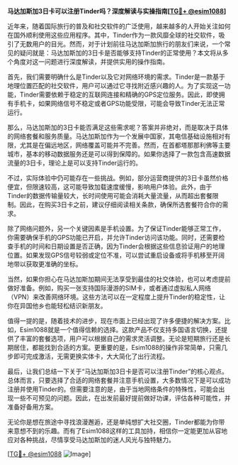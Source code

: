 **马达加斯加3日卡可以注册Tinder吗？深度解读与实操指南[[TG💪+ @esim1088](https://t.me/s/esim1088)]**

近年来，随着国际旅行的普及和社交软件的广泛使用，越来越多的人开始关注如何在国外顺利使用这些应用程序。其中，Tinder作为一款风靡全球的社交软件，吸引了无数用户的目光。然而，对于计划前往马达加斯加旅行的朋友们来说，一个常见的疑问就是：马达加斯加的3日卡是否能够支持Tinder的正常使用？本文将从多个角度对这一问题进行深度解读，并提供实用的操作指南。

首先，我们需要明确什么是Tinder以及它对网络环境的需求。Tinder是一款基于地理位置匹配的社交软件，用户可以通过它寻找附近感兴趣的人。为了实现这一功能，Tinder需要依赖于稳定的互联网连接和精确的GPS定位服务。因此，即使拥有手机卡，如果网络信号不稳定或者GPS功能受限，可能会导致Tinder无法正常运行。

那么，马达加斯加的3日卡能否满足这些需求呢？答案并非绝对，而是取决于具体的网络套餐和服务质量。马达加斯加作为一个发展中国家，其电信基础设施相对有限，尤其是在偏远地区，网络覆盖可能并不完善。然而，在首都塔那那利佛等主要城市，基本的移动数据服务还是可以得到保障的。如果你选择了一款包含高速数据流量的3日卡，理论上是可以支持Tinder运行的。

不过，实际体验中仍可能存在一些挑战。例如，部分运营商提供的3日卡虽然价格便宜，但限速较高，这可能导致加载速度缓慢，影响用户体验。此外，由于Tinder的数据传输量较大，长时间使用可能会消耗大量流量，从而超出套餐限制。因此，在购买3日卡之前，建议仔细阅读相关条款，确保所选套餐符合你的需求。

除了网络问题外，另一个关键因素是手机设置。为了保证Tinder能够正常工作，你需要确保手机的GPS功能已开启，并允许Tinder访问该功能。同时，还需要检查手机的时间和日期设置是否正确，因为Tinder会根据这些信息验证用户的地理位置。如果发现GPS信号较弱或定位不准，可以尝试重启设备或将手机移至开阔地带以获取更准确的坐标。

当然，如果你担心在马达加斯加期间无法享受到最佳的社交体验，也可以考虑提前做好准备。例如，购买一张支持国际漫游的SIM卡，或者通过虚拟私人网络（VPN）来改善网络环境。这些方法可以在一定程度上提升Tinder的稳定性，让你在异国他乡也能轻松结识新朋友。

值得一提的是，随着技术的进步，现在市面上已经出现了许多便捷的解决方案。比如，Esim1088就是一个值得信赖的选择。这款产品不仅支持多国语言切换，还提供了丰富的套餐选项，用户可以根据自己的需求灵活调整。无论是短期旅行还是长期居住，都能找到合适的方案。更重要的是，Esim1088的操作非常简单，只需几步即可完成激活，无需更换实体卡，大大简化了出行流程。

最后，让我们总结一下关于“马达加斯加3日卡是否可以注册Tinder”的核心观点。总体而言，只要选择了合适的网络套餐并注意手机设置，大多数情况下是可以成功注册并使用Tinder的。但需要注意的是，由于当地网络条件的特殊性，可能会出现一些不可预见的问题。因此，在出发前最好提前做好功课，评估各种可能性，并准备好备用方案。

无论你是想在旅途中寻找浪漫邂逅，还是单纯想扩大社交圈，Tinder都能为你带来意想不到的乐趣。而有了Esim1088这样的工具加持，相信你一定能更加从容地应对各种挑战，尽情享受马达加斯加的迷人风光与独特魅力。

[[TG💪+ @esim1088](https://t.me/s/esim1088) ![Image](https://i.postimg.cc/4NQfJmqS/Snipaste-2025-05-13-00-14-12.png)]